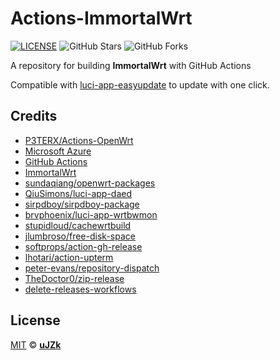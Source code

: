# Actions-ImmortalWrt

[![LICENSE](https://img.shields.io/github/license/mashape/apistatus.svg?style=flat-square&label=LICENSE)](https://github.com/uJZk/Actions-ImmortalWrt/blob/master/LICENSE)
![GitHub Stars](https://img.shields.io/github/stars/uJZk/Actions-ImmortalWrt.svg?style=flat-square&label=Stars&logo=github)
![GitHub Forks](https://img.shields.io/github/forks/uJZk/Actions-ImmortalWrt.svg?style=flat-square&label=Forks&logo=github)

A repository for building **ImmortalWrt** with GitHub Actions

Compatible with [luci-app-easyupdate](https://github.com/sundaqiang/openwrt-packages/tree/master/luci-app-easyupdate) to update with one click. 


## Credits

- [P3TERX/Actions-OpenWrt](https://github.com/P3TERX/Actions-OpenWrt)
- [Microsoft Azure](https://azure.microsoft.com)
- [GitHub Actions](https://github.com/features/actions)
- [ImmortalWrt](https://github.com/immortalwrt/immortalwrt)
- [sundaqiang/openwrt-packages](https://github.com/sundaqiang/openwrt-packages/tree/master/luci-app-easyupdate)
- [QiuSimons/luci-app-daed](https://github.com/QiuSimons/luci-app-daed)
- [sirpdboy/sirpdboy-package](https://github.com/sirpdboy/sirpdboy-package)
- [brvphoenix/luci-app-wrtbwmon](https://github.com/brvphoenix/luci-app-wrtbwmon)
- [stupidloud/cachewrtbuild](https://github.com/stupidloud/cachewrtbuild)
- [jlumbroso/free-disk-space](https://github.com/jlumbroso/free-disk-space)
- [softprops/action-gh-release](https://github.com/softprops/action-gh-release)
- [lhotari/action-upterm](https://github.com/lhotari/action-upterm)
- [peter-evans/repository-dispatch](https://github.com/peter-evans/repository-dispatch)
- [TheDoctor0/zip-release](https://github.com/TheDoctor0/zip-release)
- [delete-releases-workflows](https://github.com/ophub/delete-releases-workflows)


## License

[MIT](https://github.com/uJZk/Actions-ImmortalWrt/blob/master/LICENSE) © [**uJZk**](https://github.com/uJZk)
